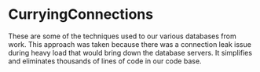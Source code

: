 # CurryingConnections
These are some of the techniques used to our various databases from work. This approach was taken because there was a connection leak issue during heavy load that would bring down the database servers. It simplifies and eliminates thousands of lines of code in our code base.
